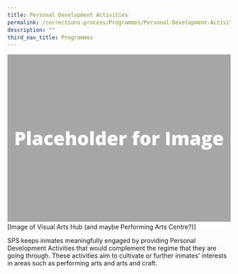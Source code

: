 ```yaml
---
title: Personal Development Activities
permalink: /corrections-process/Programmes/Personal-Development-Activities
description: ""
third_nav_title: Programmes
---
```

![](/images/Placeholder%20for%20Image.png)
[Image of Visual Arts Hub (and maybe Performing Arts Centre?)] 

SPS keeps inmates meaningfully engaged by providing Personal Development Activities that would complement the regime that they are going through. These activities aim to cultivate or further inmates’ interests in areas such as performing arts and arts and craft.